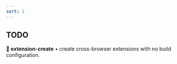 ```yaml
---
sort: 1
---
```

TODO
---

**🧩 extension-create** • create cross-browser extensions with no build configuration.
